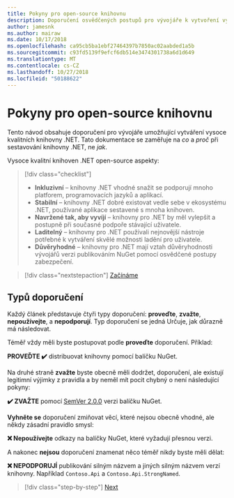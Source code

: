 ```yaml
---
title: Pokyny pro open-source knihovnu
description: Doporučení osvědčených postupů pro vývojáře k vytvoření vysoce kvalitní knihovny .NET.
author: jamesnk
ms.author: mairaw
ms.date: 10/17/2018
ms.openlocfilehash: ca95cb5ba1ebf27464397b7850ac02aabded1a5b
ms.sourcegitcommit: c93fd5139f9efcf6db514e3474301738a6d1d649
ms.translationtype: MT
ms.contentlocale: cs-CZ
ms.lasthandoff: 10/27/2018
ms.locfileid: "50188622"
---
```

# <a name="open-source-library-guidance"></a>Pokyny pro open-source knihovnu

Tento návod obsahuje doporučení pro vývojáře umožňující vytváření vysoce kvalitních knihovny .NET. Tato dokumentace se zaměřuje na *co* a *proč* při sestavování knihovny .NET, ne *jak*.

Vysoce kvalitní knihoven .NET open-source aspekty:

> [!div class="checklist"]
> * **Inkluzivní** – knihovny .NET vhodné snažit se podporují mnoho platforem, programovacích jazyků a aplikací.
> * **Stabilní** – knihovny .NET dobré existovat vedle sebe v ekosystému .NET, používané aplikace sestavené s mnoha knihoven.
> * **Navržené tak, aby vyvíjí** – knihovny pro .NET by měl vylepšit a postupně při současné podpoře stávající uživatele.
> * **Laditelný** – knihovny pro .NET používali nejnovější nástroje potřebné k vytváření skvělé možnosti ladění pro uživatele.
> * **Důvěryhodné** – knihovny pro .NET mají vztah důvěryhodnosti vývojářů verzi publikováním NuGet pomocí osvědčené postupy zabezpečení.

> [!div class="nextstepaction"]
> [Začínáme](./get-started.md)

## <a name="types-of-recommendations"></a>Typů doporučení

Každý článek představuje čtyři typy doporučení: **proveďte**, **zvažte**, **nepoužívejte**, a **nepodporují**. Typ doporučení se jedná Určuje, jak důrazně má následovat.

Téměř vždy měli byste postupovat podle **proveďte** doporučení. Příklad:

**PROVEĎTE ✔️** distribuovat knihovny pomocí balíčku NuGet.

Na druhé straně **zvažte** byste obecně měli dodržet, doporučení, ale existují legitimní výjimky z pravidla a by neměl mít pocit chybný o není následující pokyny:

**✔️ ZVAŽTE** pomocí [SemVer 2.0.0](https://semver.org/) verzi balíčku NuGet.

**Vyhněte se** doporučení zmiňovat věcí, které nejsou obecně vhodné, ale někdy zásadní pravidlo smysl:

**❌ Nepoužívejte** odkazy na balíčky NuGet, které vyžadují přesnou verzi.

A nakonec **nejsou** doporučení znamenat něco téměř nikdy byste měli dělat:

**❌ NEPODPORUJÍ** publikování silným názvem a jiných silným názvem verzí knihovny. Například `Contoso.Api` a `Contoso.Api.StrongNamed`.

>[!div class="step-by-step"]
[Next](./get-started.md)
